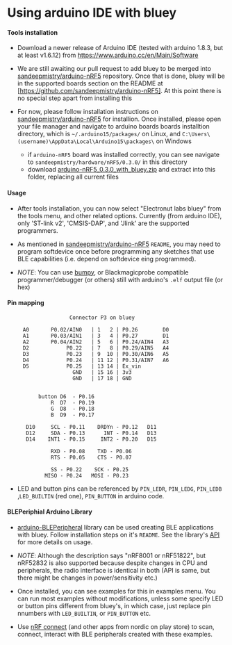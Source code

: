 # Using arduino IDE with bluey

#### Tools installation

* Download a newer release of Arduino IDE (tested with arduino 1.8.3, but at least v1.6.12) from https://www.arduino.cc/en/Main/Software

* We are still awaiting our pull request to add bluey to be merged into [sandeepmistry/arduino-nRF5](https://github.com/sandeepmistry/arduino-nRF5) repository. Once that is done, bluey will be in the supported boards section on the README at [https://github.com/sandeepmistry/arduino-nRF5]. At this point there is no special step apart from installing this

* For now, please follow installation instructions on [sandeepmistry/arduino-nRF5](https://github.com/sandeepmistry/arduino-nRF5) for installion. Once installed, please open your file manager and navigate to arduino boards boards installtion directory, which is `~/.arduino15/packages/` on Linux, and `C:\Users\(username)\AppData\Local\Arduino15\packages\` on Windows
    - if `arduino-nRF5` board was installed correctly, you can see navigate to `sandeepmistry/hardware/nRF5/0.3.0/` in this directory
    - download [arduino-nRF5_0.3.0_with_bluey.zip](arduino/arduino-nRF5_0.3.0_with_bluey.zip) and extract into this folder, replacing all current files

#### Usage

* After tools installation, you can now select "Electronut labs bluey" from the tools menu, and other related options. Currently (from arduino IDE), only 'ST-link v2', 'CMSIS-DAP', and 'Jlink' are the supported programmers.

* As mentioned in [sandeepmistry/arduino-nRF5](https://github.com/sandeepmistry/arduino-nRF5) `README`, you may need to program softdevice once before programming any sketches that use BLE capabilities (i.e. depend on softdevice eing programmed).

* _NOTE_: You can use [bumpy](https://www.tindie.com/products/ElectronutLabs/bumpy-blackmagic-probe-compatible-swd-debugger/), or Blackmagicprobe compatible programmer/debugger (or others) still with arduino's `.elf` output file (or hex)

#### Pin mapping

```
                    Connector P3 on bluey

     A0       P0.02/AIN0   | 1   2 | P0.26        D0
     A1       P0.03/AIN1   | 3   4 | P0.27        D1
     A2       P0.04/AIN2   | 5   6 | P0.24/AIN4   A3
     D2            P0.22   | 7   8 | P0.29/AIN5   A4
     D3            P0.23   | 9  10 | P0.30/AIN6   A5
     D4            P0.24   | 11 12 | P0.31/AIN7   A6
     D5            P0.25   | 13 14 | Ex_vin
                     GND   | 15 16 | 3v3
                     GND   | 17 18 | GND


          button D6  - P0.16
              R  D7  - P0.19
              G  D8  - P0.18
              B  D9  - P0.17

      D10     SCL - P0.11    DRDYn - P0.12   D11
      D12     SDA - P0.13      INT - P0.14   D13
      D14    INT1 - P0.15     INT2 - P0.20   D15

              RXD - P0.08    TXD - P0.06
              RTS - P0.05    CTS - P0.07

              SS - P0.22    SCK - P0.25
            MISO - P0.24   MOSI - P0.23
```

* LED and button pins can be referenced by `PIN_LEDR`, `PIN_LEDG`, `PIN_LEDB` ,`LED_BUILTIN` (red one), `PIN_BUTTON` in arduino code.

#### BLEPeriphial Arduino Library

* [arduino-BLEPeripheral](https://github.com/sandeepmistry/arduino-BLEPeripheral) library can be used creating BLE applications with bluey. Follow installation steps on it's `README`. See the library's [API](https://github.com/sandeepmistry/arduino-BLEPeripheral/blob/master/API.md) for more details on usage.

* _NOTE_: Although the description says "nRF8001 or nRF51822", but nRF52832 is also supported because despite changes in CPU and peripherals, the radio interface is identical in both (API is same, but there might be changes in power/sensitivity etc.)

* Once installed, you can see examples for this in examples menu. You can run most examples without modifications, unless some specify LED or button pins different from bluey's, in which case, just replace pin nnumbers with `LED_BUILTIN`, or `PIN_BUTTON` etc.

* Use [nRF connect](https://play.google.com/store/apps/details?id=no.nordicsemi.android.mcp&hl=en) (and other apps from nordic on play store) to scan, connect, interact with BLE peripherals created with these examples.
